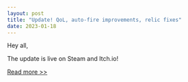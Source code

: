 ```yaml
---
layout: post
title: "Update! QoL, auto-fire improvements, relic fixes"
date: 2023-01-18
---
```


Hey all,

The update is live on Steam and Itch.io!

[Read more >>](https://store.steampowered.com/news/app/465020/view/3657518901731621263)
